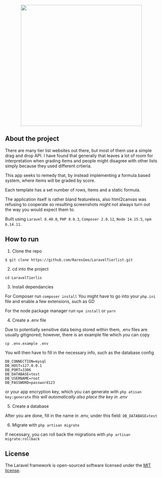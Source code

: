 <p align="center"><a href="https://laravel.com" target="_blank"><img src="https://raw.githubusercontent.com/laravel/art/master/logo-lockup/5%20SVG/2%20CMYK/1%20Full%20Color/laravel-logolockup-cmyk-red.svg" width="400"></a></p>

## About the project

There are many tier list websites out there, but most of them use a simple drag and drop API. I have found that generally that leaves a lot of room for interpretation when grading items and people might disagree with other lists simply because they used different crtieria.

This app seeks to remedy that, by instead implementing a formula based system, where items will be graded by score.

Each template has a set number of rows, items and a static formula.

The application itself is rather bland featureless, also html2canvas was refusing to cooperate so resulting screenshots might not always turn out the way you would expect them to.

Built using `Laravel 8.40.0`, `PHP 8.0.3`, `Composer 2.0.12`, `Node 14.15.5`, `npm 6.14.11`.

## How to run

1. Clone the repo

`$ git clone https://github.com/RaresGeo/LaravelTierlist.git`

2. cd into the project

`cd LaravelTierlis`

3. Install dependancies

For Composer run `composer install`
You might have to go into your `php.ini` file and enable a few extensions, such as GD

For the node package manager run `npm install` or `yarn`

4. Create a .env file

Due to potentially sensitive data being stored within them, .env files are usually gitignored; however, there is an example file which you can copy

`cp .env.example .env`

You will then have to fill in the necessary info, such as the database config

```
DB_CONNECTION=mysql
DB_HOST=127.0.0.1
DB_PORT=3306
DB_DATABASE=test
DB_USERNAME=root
DB_PASSWORD=password123
```

or your app encryption key, which you can generate with `php atisan key:generate` *this will automatically also place the key in .env*

5. Create a database

After you are done, fill in the name in .env, under this field: `DB_DATABASE=test`

6. Migrate with `php artisan migrate`

If necessary, you can roll back the migrations with `php artisan migrate:rollback`

## License

The Laravel framework is open-sourced software licensed under the [MIT license](https://opensource.org/licenses/MIT).
